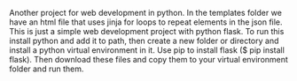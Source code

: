 Another project for web development in python.
In the templates folder we have an html file that
uses jinja for loops to repeat elements in the 
json file.
This is just a simple web development project with python flask.
To run this install python and add it to path, then create a new folder or directory and install
a python virtual environment in it. Use pip to install flask ($ pip install flask). Then download these files and copy them to your virtual environment folder and run them.
